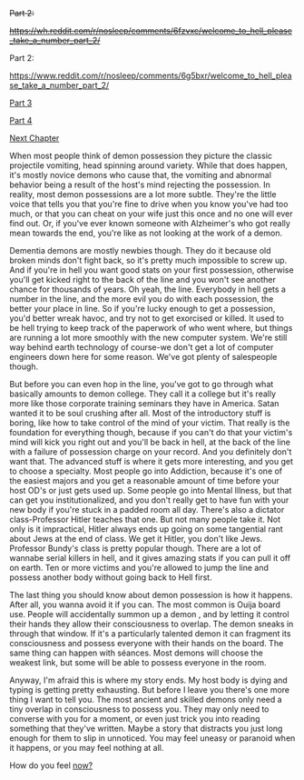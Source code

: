 ~~Part 2:~~

~~https://wh.reddit.com/r/nosleep/comments/6fzvxc/welcome_to_hell_please_take_a_number_part_2/~~

Part 2:

https://www.reddit.com/r/nosleep/comments/6g5bxr/welcome_to_hell_please_take_a_number_part_2/

[Part 3](https://www.reddit.com/r/nosleep/comments/6glnos/welcome_to_hell_please_take_a_number_part_3/)

[Part 4](https://www.reddit.com/r/nosleep/comments/6gstcu/welcome_to_hell_please_take_a_number_part_4/)

[Next Chapter](https://www.reddit.com/r/nosleep/comments/6hn4co/congratulations_youve_won_an_allexpense_paid_trip/?utm_content=title&utm_medium=hot&utm_source=reddit&utm_name=nosleep)

When most people think of demon possession they picture the classic projectile vomiting, head spinning around variety.  While that does happen, it's mostly novice demons who cause that, the vomiting and abnormal behavior being a result of the host's mind rejecting the possession. In reality, most demon possessions are a lot more subtle.  They're the little voice that tells you that you're fine to drive when you know you've had too much, or that you can cheat on your wife just this once and no one will ever find out.  Or, if you've ever known someone with Alzheimer's who got really mean towards the end, you're like as not looking at the work of a demon. 

Dementia demons are mostly newbies though. They do it because old broken minds don't fight back, so it's pretty much impossible to screw up. And if you're in hell you want good stats on your first possession, otherwise you'll get kicked right to the back of the line and you won't see another chance for thousands of years.  Oh yeah, the line. Everybody in hell gets a number in the line, and the more evil you do with each possession, the better your place in line.   So if you're lucky enough to get a possession, you'd better wreak havoc, and try not to get exorcised or killed. It used to be hell trying to keep track of the paperwork of who went where,  but things are running a lot more smoothly with the new computer system.  We're still way behind earth technology of course-we don't get a lot of computer engineers down here for some reason. We've got plenty of salespeople though. 

But before you can even hop in the line, you've got to go through what basically amounts to demon college. They call it a college but it's really more like those corporate training seminars they have in America. Satan wanted it to be soul crushing after all. Most of the introductory stuff is boring, like how to take control of the mind of your victim. That really is the foundation for everything though, because if you can't do that your victim's mind will kick you right out and you'll be back in hell, at the back of the line with a failure of possession charge on your record.  And you definitely don't want that. The advanced stuff is where it gets more interesting, and you get to choose a specialty. Most people go into Addiction, because it's one of the easiest majors and you get a reasonable amount of time before your host OD's or just gets used up.  Some people go into Mental Illness, but that can get you institutionalized, and you don't really get to have fun with your new body if you're stuck in a padded room all day. There's also a dictator class-Professor Hitler teaches that one. But not many people take it. Not only is it impractical, Hitler always ends up going on some tangential rant about Jews at the end of class. We get it Hitler, you don't like Jews. Professor Bundy's class is pretty popular though. There are a lot of wannabe serial killers in hell, and it gives amazing stats if you can pull it off on earth.  Ten or more victims and you're allowed to jump the line and possess another body without going back to Hell first.

The last thing you should know about demon possession is how it happens. After all, you wanna avoid it if you can. The most common is Ouija board use. People will accidentally summon up a demon , and by letting it control their hands they allow their consciousness to overlap. The demon sneaks in through that window.  If it's a particularly talented demon it can fragment its consciousness and possess everyone with their hands on the board. The same thing can happen with séances. Most demons will choose the weakest link, but some will be able to possess everyone in the room.

 Anyway, I'm afraid this is where my story ends. My host body is dying and typing is getting pretty exhausting. But before I leave you there's one more thing I want to tell you. The most ancient and skilled demons only need a tiny overlap in consciousness to possess you. They may only need to converse with you for a moment, or even just trick you into reading something that they've written. Maybe a story that distracts you just long enough for them to slip in unnoticed. You may feel uneasy or paranoid when it happens, or you may feel nothing at all.

 How do you feel [now?](http://fb.me/lifeisstrangemetoo)